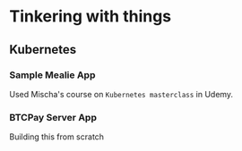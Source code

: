 # Tinkering with things

## Kubernetes

### Sample Mealie App

Used Mischa's course on `Kubernetes masterclass` in Udemy.

### BTCPay Server App

Building this from scratch
